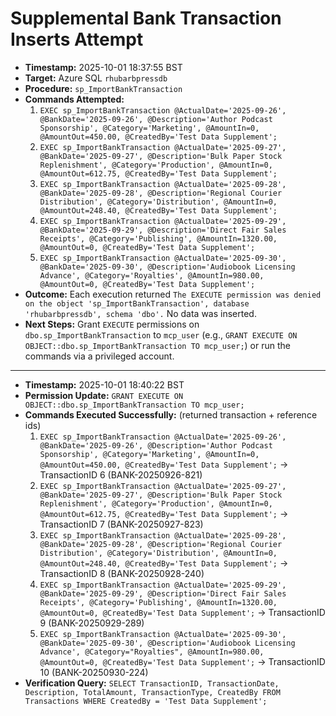 # Supplemental Bank Transaction Inserts Attempt

- **Timestamp:** 2025-10-01 18:37:55 BST
- **Target:** Azure SQL `rhubarbpressdb`
- **Procedure:** `sp_ImportBankTransaction`
- **Commands Attempted:**
  1. `EXEC sp_ImportBankTransaction @ActualDate='2025-09-26', @BankDate='2025-09-26', @Description='Author Podcast Sponsorship', @Category='Marketing', @AmountIn=0, @AmountOut=450.00, @CreatedBy='Test Data Supplement';`
  2. `EXEC sp_ImportBankTransaction @ActualDate='2025-09-27', @BankDate='2025-09-27', @Description='Bulk Paper Stock Replenishment', @Category='Production', @AmountIn=0, @AmountOut=612.75, @CreatedBy='Test Data Supplement';`
  3. `EXEC sp_ImportBankTransaction @ActualDate='2025-09-28', @BankDate='2025-09-28', @Description='Regional Courier Distribution', @Category='Distribution', @AmountIn=0, @AmountOut=248.40, @CreatedBy='Test Data Supplement';`
  4. `EXEC sp_ImportBankTransaction @ActualDate='2025-09-29', @BankDate='2025-09-29', @Description='Direct Fair Sales Receipts', @Category='Publishing', @AmountIn=1320.00, @AmountOut=0, @CreatedBy='Test Data Supplement';`
  5. `EXEC sp_ImportBankTransaction @ActualDate='2025-09-30', @BankDate='2025-09-30', @Description='Audiobook Licensing Advance', @Category='Royalties', @AmountIn=980.00, @AmountOut=0, @CreatedBy='Test Data Supplement';`
- **Outcome:** Each execution returned `The EXECUTE permission was denied on the object 'sp_ImportBankTransaction', database 'rhubarbpressdb', schema 'dbo'.` No data was inserted.
- **Next Steps:** Grant `EXECUTE` permissions on `dbo.sp_ImportBankTransaction` to `mcp_user` (e.g., `GRANT EXECUTE ON OBJECT::dbo.sp_ImportBankTransaction TO mcp_user;`) or run the commands via a privileged account.

---

- **Timestamp:** 2025-10-01 18:40:22 BST
- **Permission Update:** `GRANT EXECUTE ON OBJECT::dbo.sp_ImportBankTransaction TO mcp_user;`
- **Commands Executed Successfully:** (returned transaction + reference ids)
  1. `EXEC sp_ImportBankTransaction @ActualDate='2025-09-26', @BankDate='2025-09-26', @Description='Author Podcast Sponsorship', @Category='Marketing', @AmountIn=0, @AmountOut=450.00, @CreatedBy='Test Data Supplement';` -> TransactionID 6 (BANK-20250926-821)
  2. `EXEC sp_ImportBankTransaction @ActualDate='2025-09-27', @BankDate='2025-09-27', @Description='Bulk Paper Stock Replenishment', @Category='Production', @AmountIn=0, @AmountOut=612.75, @CreatedBy='Test Data Supplement';` -> TransactionID 7 (BANK-20250927-823)
  3. `EXEC sp_ImportBankTransaction @ActualDate='2025-09-28', @BankDate='2025-09-28', @Description='Regional Courier Distribution', @Category='Distribution', @AmountIn=0, @AmountOut=248.40, @CreatedBy='Test Data Supplement';` -> TransactionID 8 (BANK-20250928-240)
  4. `EXEC sp_ImportBankTransaction @ActualDate='2025-09-29', @BankDate='2025-09-29', @Description='Direct Fair Sales Receipts', @Category='Publishing', @AmountIn=1320.00, @AmountOut=0, @CreatedBy='Test Data Supplement';` -> TransactionID 9 (BANK-20250929-289)
  5. `EXEC sp_ImportBankTransaction @ActualDate='2025-09-30', @BankDate='2025-09-30', @Description='Audiobook Licensing Advance', @Category="Royalties", @AmountIn=980.00, @AmountOut=0, @CreatedBy='Test Data Supplement';` -> TransactionID 10 (BANK-20250930-224)
- **Verification Query:** `SELECT TransactionID, TransactionDate, Description, TotalAmount, TransactionType, CreatedBy FROM Transactions WHERE CreatedBy = 'Test Data Supplement';`
